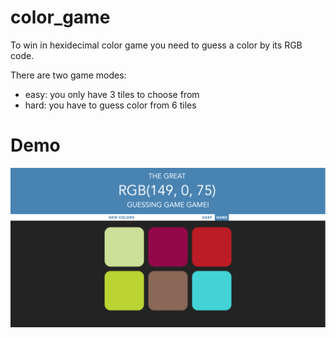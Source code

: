# color_game

To win in hexidecimal color game you need to guess a color by its RGB code.

There are two game modes: 
- easy: you only have 3 tiles to choose from
- hard: you have to guess color from 6 tiles

# Demo

![](/demo/colorgame.png?raw=true "The game itself")
